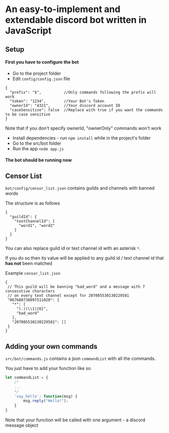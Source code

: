 # An easy-to-implement and extendable discord bot written in JavaScript
Setup
---
#### First you have to configure the bot

* Go to the project folder
* Edit `config/config.json` file

```json5
{
  "prefix": "$",          //Only commands following the prefix will work
  "token": "1234",        //Your Bot's Token
  "ownerId": "4321",      //Your discord account ID
  "caseSensitive": false  //Replace with true if you want the commands to be case sensitive
}
```
Note that if you don't specify ownerId, "ownerOnly" commands won't work
* Install dependencies - run `npm install` while in the project's folder
* Go to the src/bot folder
* Run the app `node app.js`
#### The bot should be running now

Censor List
---
`bot/config/censor_list.json` contains guilds and channels with banned words

The structure is as follows
```json5
{
  "guildId": {
    "textChannelId": [
      "word1", "word2"
    ]
  }
}
```
You can also replace guild id or text channel id with an asterisk `*`.

If you do so then its value will be applied to any guild id / text channel id that **has not** been matched

Example `censor_list.json`
```json5
{
 // This guild will be banning "bad_word" and a message with 7 consecutive characters 
 // on every text channel except for 207085530130229581
 "067680738097511020": { 
   "*": [
     "(.)(\\1){6}",
     "bad_word"
   ],
   "207085530130229581": []
 }
}
```

Adding your own commands
---
`src/bot/commands.js` contains a json `commandList` with all the commands.

You just have to add your function like so
```js
let commandList = {
    /*
    ...
    */
    'say_hello': function(msg) {
        msg.reply("Hello!");
    }
}
```
Note that your function will be called with one argument - a discord message object

